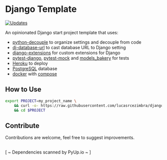 # Django Template
[![Updates](https://pyup.io/repos/github/lucasrcezimbra/django-template/shield.svg)](https://pyup.io/repos/github/lucasrcezimbra/django-template/)

An opinionated Django start project template that uses:
- [python-decouple](https://github.com/henriquebastos/python-decouple) to organize settings and decouple from code
- [dj-database-url](https://github.com/kennethreitz/dj-database-url) to cast database URL to Django setting
- [django-extensions](https://github.com/django-extensions/django-extensions) for custom extensions for Django
- [pytest-django](https://github.com/pytest-dev/pytest-django), [pytest-mock](https://github.com/pytest-dev/pytest-mock) and [models_bakery](https://github.com/model-bakers/model_bakery) for tests
- [Heroku](https://www.heroku.com/) to deploy
- [PostgreSQL](https://www.postgresql.org/) database
- [docker](https://www.docker.com/) with [compose](https://github.com/docker/compose)


## How to Use
```bash
export PROJECT=my_project_name \
    && curl -o- https://raw.githubusercontent.com/lucasrcezimbra/django-template/master/install.sh | bash \
    && cd $PROJECT
```

## Contribute

Contributions are welcome, feel free to suggest improvements.


##

[ ~ Dependencies scanned by PyUp.io ~ ]
